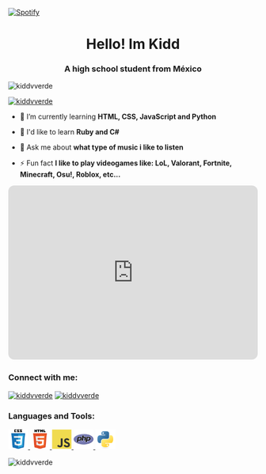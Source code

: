 [![Spotify](https://spotify-github-readme.vercel.app/api/spotify)](https://open.spotify.com/collection/tracks)

<h1 align="center">Hello! Im Kidd</h1>
<h3 align="center">A high school student from México</h3>

<p align="left"> <img src="https://komarev.com/ghpvc/?username=kiddvverde&label=Profile%20views&color=0e75b6&style=flat" alt="kiddvverde" /> </p>

<p align="left"> <a href="https://twitter.com/kiddvverde" target="blank"><img src="https://img.shields.io/twitter/follow/kiddvverde?logo=twitter&style=for-the-badge" alt="kiddvverde" /></a> </p>

- 🌱 I’m currently learning **HTML, CSS, JavaScript and Python**

- 🌹 I'd like to learn **Ruby and C#**

- 💬 Ask me about **what type of music i like to listen**

- ⚡ Fun fact **I like to play videogames like: LoL, Valorant, Fortnite, Minecraft, Osu!, Roblox, etc...**

<iframe style="border-radius:12px" src="https://open.spotify.com/embed/album/27xqCLyTHom0wyjtw08K12?utm_source=generator&theme=0" width="100%" height="352" frameBorder="0" allowfullscreen="" allow="autoplay; clipboard-write; encrypted-media; fullscreen; picture-in-picture" loading="lazy"></iframe>

<h3 align="left">Connect with me:</h3>
<p align="left">
<a href="https://twitter.com/kiddvverde" target="blank"><img align="center" src="https://raw.githubusercontent.com/rahuldkjain/github-profile-readme-generator/master/src/images/icons/Social/twitter.svg" alt="kiddvverde" height="30" width="40" /></a>
<a href="https://www.youtube.com/c/kiddvverde" target="blank"><img align="center" src="https://raw.githubusercontent.com/rahuldkjain/github-profile-readme-generator/master/src/images/icons/Social/youtube.svg" alt="kiddvverde" height="30" width="40" /></a>
</p>

<h3 align="left">Languages and Tools:</h3>
<p align="left"> <a href="https://www.w3schools.com/css/" target="_blank" rel="noreferrer"> <img src="https://raw.githubusercontent.com/devicons/devicon/master/icons/css3/css3-original-wordmark.svg" alt="css3" width="40" height="40"/> </a> <a href="https://www.w3.org/html/" target="_blank" rel="noreferrer"> <img src="https://raw.githubusercontent.com/devicons/devicon/master/icons/html5/html5-original-wordmark.svg" alt="html5" width="40" height="40"/> </a> <a href="https://developer.mozilla.org/en-US/docs/Web/JavaScript" target="_blank" rel="noreferrer"> <img src="https://raw.githubusercontent.com/devicons/devicon/master/icons/javascript/javascript-original.svg" alt="javascript" width="40" height="40"/> </a> <a href="https://www.php.net" target="_blank" rel="noreferrer"> <img src="https://raw.githubusercontent.com/devicons/devicon/master/icons/php/php-original.svg" alt="php" width="40" height="40"/> </a> <a href="https://www.python.org" target="_blank" rel="noreferrer"> <img src="https://raw.githubusercontent.com/devicons/devicon/master/icons/python/python-original.svg" alt="python" width="40" height="40"/> </a> </p>

<p><img align="center" src="https://github-readme-streak-stats.herokuapp.com/?user=kiddvverde&" alt="kiddvverde" /></p>
